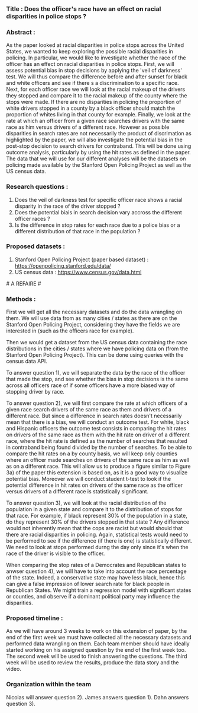 ### Title : Does the officer's race have an effect on racial disparities in police stops ? 

### Abstract :
  As the paper looked at racial disparities in police stops across the United States, we wanted to keep exploring the possible racial disparities in policing. In particular, we would like to investigate whether the race of the officer has an effect on racial disparities in police stops. First, we will assess potential bias in stop decisions by applying the 'veil of darkness' test. We will thus compare the difference before and after sunset for black and white officers and see if there s a discrimination to a specific race.  Next, for each officer race we will look at the racial makeup of the drivers they stopped and compare it to the racial makeup of the county where the stops were made. If there are no disparities in policing the proportion of white drivers stopped in a county by a black officer should match the proportion of whites living in that county for example. Finally, we look at the rate at which an officer from a given race searches drivers with the same race as him versus drivers of a different race. However as possible disparities in search rates are not necessarily the product of discrimation as highlighted by the paper, we will also investigate the potential bias in the post-stop decision to search drivers for contraband. This will be done using outcome analysis, particularly by using the hit rates as defined in the paper. The data that we will use for our different analyses will be the datasets on policing made available by the Stanford Open Policing Project as well as the US census data.

### Research questions : 
1) Does the veil of darkness test for specific officer race shows a racial disparity in the race of the driver stopped ?
2) Does the potential biais in search decision vary accross the different officer races ?
3) Is the difference in stop rates for each race due to a police bias or a different distribution of that race in the population ?


### Proposed datasets : 
1) Stanford Open Policing Project (paper based dataset) : https://openpolicing.stanford.edu/data/ 
2) US census data : https://www.census.gov/data.html

# A REFAIRE #
### Methods :
First we will get all the necessary datasets and do the data wrangling on them. We will use data from as many cities / states as there are on the Stanford Open Policing Project, considering they have the fields we are interested in (such as the officers race for example).

Then we would get a dataset from the US census data containing the race distributions in the cities / states where we have policing data on (from the Stanford Open Policing Project). This can be done using queries with the census data API.

To answer question 1), we will separate the data by the race of the officer that made the stop, and see whether the bias in stop decisions is the same across all officers race of if some officers have a more biased way of stopping driver by race. 

To answer question 2), we will first compare the rate at which officers of a given race search drivers of the same race as them and drivers of a different race. But since a difference in search rates doesn't necessarily mean that there is a bias, we will conduct an outcome test. For white, black and Hispanic officers the outcome test consists in comparing the hit rates on drivers of the same race as them with the hit rate on driver of a different race, where the hit rate is defined as the number of searches that resulted in contraband being found divided by the number of searches. To be able to compare the hit rates on a by county basis, we will keep only counties where an officer made searches on drivers of the same race as him as well as on a different race. This will allow us to produce a figure similar to Figure 3a) of the paper this extension is based on, as it is a good way to visualize potential bias. Moreover we will conduct student t-test to look if the potential difference in hit rates on drivers of the same race as the officer versus drivers of a different race is statistically significant.

To answer question 3), we will look at the racial distribution of the population in a given state and compare it to the distribution of stops for that race. For example, if black represent 30% of the population in a state, do they represent 30% of the drivers stopped in that state ? Any difference would not inherently mean that the cops are racist but would should that there are racial disparities in policing. Again, statistical tests would need to be performed to see if the difference (if there is one) is statistically different. We need to look at stops performed durng the day only since it's when the race of the driver is visible to the officer.

When comparing the stop rates of a Democrates and Republican states to anwser question 4), we will have to take into account the race percentage of the state. Indeed, a conservative state may have less black, hence this can give a false impression of lower search rate for black people in Republican States. We might train a regression model with significant states or counties, and observe if a dominant political party may influence the disparities. 

### Proposed timeline :

As we will have around 3 weeks to work on this extension of paper, by the end of the first week we must have collected all the necessary datasets and performed data wrangling on them. Each team member should have ideally started working on his assigned question by the end of the first week too. The second week will be used to finish answering the questions. The third week will be used to review the results, produce the data story and the video. 

### Organization within the team

Nicolas will answer question 2).
James answers question 1).
Dahn answers question 3).
